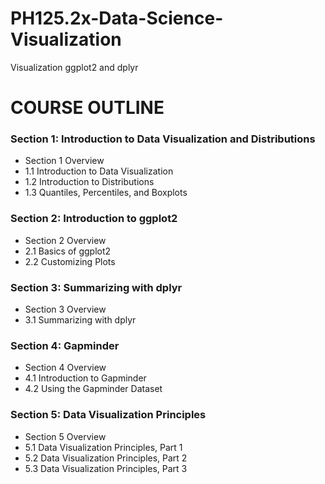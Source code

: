 # PH125.2x-Data-Science-Visualization
Visualization ggplot2 and dplyr

# COURSE OUTLINE

### Section 1: Introduction to Data Visualization and Distributions
* Section 1 Overview
*  1.1 Introduction to Data Visualization
*  1.2 Introduction to Distributions
*  1.3 Quantiles, Percentiles, and Boxplots

### Section 2: Introduction to ggplot2
* Section 2 Overview
*  2.1 Basics of ggplot2
*  2.2 Customizing Plots

### Section 3: Summarizing with dplyr
* Section 3 Overview
*  3.1 Summarizing with dplyr

### Section 4: Gapminder
* Section 4 Overview
*  4.1 Introduction to Gapminder
*  4.2 Using the Gapminder Dataset

### Section 5: Data Visualization Principles
* Section 5 Overview
*  5.1 Data Visualization Principles, Part 1
*  5.2 Data Visualization Principles, Part 2
*  5.3 Data Visualization Principles, Part 3

